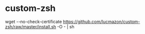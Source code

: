 custom-zsh
==========

wget --no-check-certificate https://github.com/lucmazon/custom-zsh/raw/master/install.sh -O - | sh
